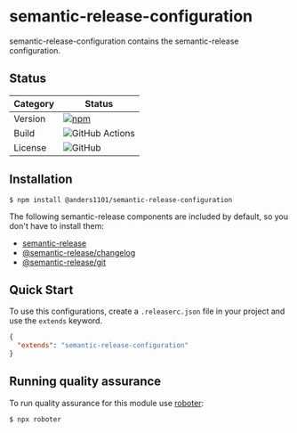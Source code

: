 # semantic-release-configuration

semantic-release-configuration contains the semantic-release configuration.

## Status

| Category         | Status                                                                                                                                                                                   |
| ---------------- | ---------------------------------------------------------------------------------------------------------------------------------------------------------------------------------------- |
| Version          | [![npm](https://img.shields.io/npm/v/@anders1101/semantic-release-configuration)](https://www.npmjs.com/package/@anders1101/semantic-release-configuration)                                                      |
| Build            | ![GitHub Actions](https://github.com/anders1101/semantic-release-configuration/workflows/Release/badge.svg?branch=main)                                                                           |
| License          | ![GitHub](https://img.shields.io/github/license/anders1101/semantic-release-configuration)                                                                                             |

## Installation

```shell
$ npm install @anders1101/semantic-release-configuration
```

The following semantic-release components are included by default, so you don't have to install them:

- [semantic-release](https://www.npmjs.com/package/semantic-release)
- [@semantic-release/changelog](https://www.npmjs.com/package/@semantic-release/changelog)
- [@semantic-release/git](https://www.npmjs.com/package/@semantic-release/git)

## Quick Start

To use this configurations, create a `.releaserc.json` file in your project and use the `extends` keyword.

```json
{
  "extends": "semantic-release-configuration"
}
```

## Running quality assurance

To run quality assurance for this module use [roboter](https://www.npmjs.com/package/roboter):

```shell
$ npx roboter
```
